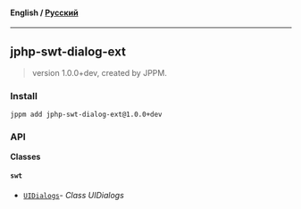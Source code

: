 #### **English** / [Русский](README.ru.md)

---

## jphp-swt-dialog-ext
> version 1.0.0+dev, created by JPPM.


### Install
```
jppm add jphp-swt-dialog-ext@1.0.0+dev
```

### API
**Classes**

#### `swt`

- [`UIDialogs`](https://github.com/jphp-compiler/jphp-swt-ext/blob/master/jphp-swt-dialog-ext/api-docs/classes/swt/UIDialogs.md)- _Class UIDialogs_